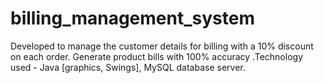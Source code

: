 # billing_management_system
Developed to manage the customer details for billing with a 10% discount on each order. Generate product bills with 100% accuracy  .Technology used - Java [graphics, Swings], MySQL database server.
